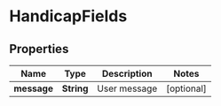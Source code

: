 
# HandicapFields

## Properties
Name | Type | Description | Notes
------------ | ------------- | ------------- | -------------
**message** | **String** | User message |  [optional]




